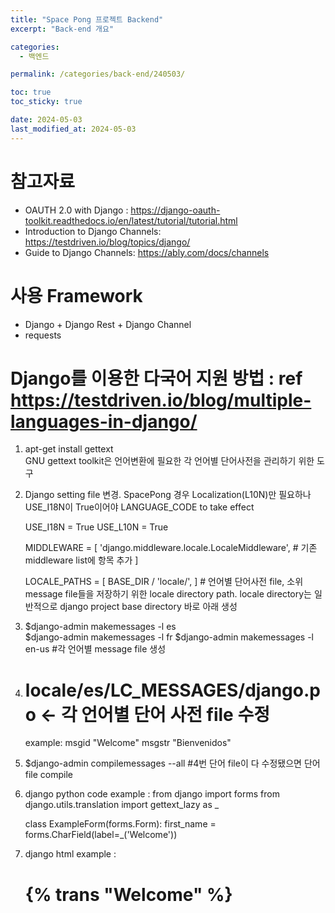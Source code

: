 ```yaml
---
title: "Space Pong 프로젝트 Backend"
excerpt: "Back-end 개요"

categories:
  - 백엔드

permalink: /categories/back-end/240503/

toc: true
toc_sticky: true

date: 2024-05-03
last_modified_at: 2024-05-03
---
```


# 참고자료
- OAUTH 2.0 with Django :  https://django-oauth-toolkit.readthedocs.io/en/latest/tutorial/tutorial.html 
- Introduction to Django Channels: https://testdriven.io/blog/topics/django/
- Guide to Django Channels: https://ably.com/docs/channels


# 사용 Framework
- Django + Django Rest + Django Channel
- requests




# Django를 이용한 다국어 지원 방법 : ref https://testdriven.io/blog/multiple-languages-in-django/
1. apt-get install gettext  
    GNU gettext toolkit은 언어변환에 필요한 각 언어별 단어사전을 관리하기 위한 도구
2. Django setting file 변경. SpacePong 경우 Localization(L10N)만 필요하나 USE_I18N이 True이어야 LANGUAGE_CODE to take effect
  
    USE_I18N = True
    USE_L10N = True

    MIDDLEWARE = [
        'django.middleware.locale.LocaleMiddleware', # 기존 middleware list에 항목 추가
    ]

    LOCALE_PATHS = [
      BASE_DIR / 'locale/',
    ]   # 언어별 단어사전 file, 소위 message file들을 저장하기 위한 locale directory path. locale directory는 일반적으로 django project base directory 바로 아래 생성

3. $django-admin makemessages -l es  
   $django-admin makemessages -l fr
   $django-admin makemessages -l en-us
   #각 언어별 message file 생성
  
4. # locale/es/LC_MESSAGES/django.po <- 각 언어별 단어 사전 file 수정 
    example:
      msgid "Welcome"
      msgstr "Bienvenidos"

5. $django-admin compilemessages --all     #4번 단어 file이 다 수정됐으면 단어 file compile

6. django python code example :
    from django import forms
    from django.utils.translation import gettext_lazy as _

    class ExampleForm(forms.Form):
      first_name = forms.CharField(label=_('Welcome'))

7. django html example :
    <h1>{% trans "Welcome" %}</h1>